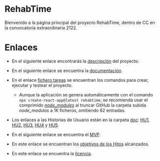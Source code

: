 # RehabTime
Bienvenido a la página principal del proyecto RehabTime, dentro de CC en la convocatoria extraordinaria 2122.

# Enlaces
- En el siguiente enlace encontrarás la [descripción](https://github.com/e89835/RehabTime/blob/main/doc/Description.md) del proyecto.

- En el siguiente enlace se encuentra la [documentación](https://github.com/e89835/RehabTime/blob/main/doc/Documentation.md).

- En el enlace [fichero tareas](https://github.com/e89835/RehabTime/blob/main/doc/fichero_tareas) se encuentran los comandos para crear, ejecutar y testear el proyecto.
    - Aunque la aplicación se genera automáticamente con el comando `npx create-react-app@latest rehabtime`, se recomienda usar el comprimido _[node_modules](https://mega.nz/file/fB0RGJQS#ZzmttG0TOHFAYv974PQNn0Th6_Jio4NAm6h2oOQNAR4)_ al truncar GitHub la carpeta subida _node_modulos_ a 1K ficheros, omitiendo 62 entradas.

- Los enlaces a las Historias de Usuario están en la carpeta [doc](https://github.com/e89835/RehabTime/blob/main/doc/): [HU1](https://github.com/e89835/RehabTime/blob/main/doc/US1.md), [HU2](https://github.com/e89835/RehabTime/blob/main/doc/US2.md), [HU3](https://github.com/e89835/RehabTime/blob/main/doc/US3.md), [HU4](https://github.com/e89835/RehabTime/blob/main/doc/US4.md) y [HU5](https://github.com/e89835/RehabTime/blob/main/doc/US5.md).

- En el siguiente enlace se encuentra el [MVP](https://github.com/e89835/RehabTime/blob/main/doc/MVP.md).

- En este enlace se encuentran los [objetivos de los Hitos](https://github.com/e89835/RehabTime/blob/main/doc/Objectives.md) alcanzados. 

- En este enlace se encuentra la [licencia](https://github.com/e89835/RehabTime/blob/main/LICENSE).
